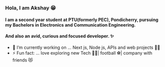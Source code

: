 ### Hola, I am Akshay 😁
#### I am a second year student at PTU(formerly PEC), Pondicherry, pursuing my Bachelors in Electronics and Communication Engineering.
#### And also an avid, curious and focused developer. ✨

- 🔭 I’m currently working on ... Next js, Node js, APIs and web projects 🐱‍👤
- ⚡ Fun fact: ... love exploring new Tech 👨‍💻| football ⚽| company with friends 😻

